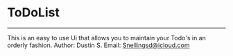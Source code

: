 # ToDoList
---
This is an easy to use Ui that allows you to maintain your Todo's in an orderly fashion.
Author: Dustin S.
Email: Snellingsd@icloud.com
